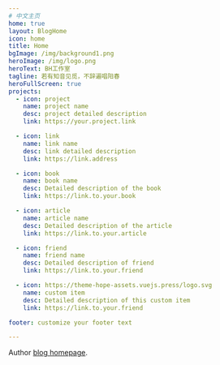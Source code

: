 ```yaml
---
# 中文主页
home: true
layout: BlogHome
icon: home
title: Home
bgImage: /img/background1.png
heroImage: /img/logo.png
heroText: BH工作室
tagline: 若有知音见觅，不辞遍唱阳春
heroFullScreen: true
projects:
  - icon: project
    name: project name
    desc: project detailed description
    link: https://your.project.link

  - icon: link
    name: link name
    desc: link detailed description
    link: https://link.address

  - icon: book
    name: book name
    desc: Detailed description of the book
    link: https://link.to.your.book

  - icon: article
    name: article name
    desc: Detailed description of the article
    link: https://link.to.your.article

  - icon: friend
    name: friend name
    desc: Detailed description of friend
    link: https://link.to.your.friend

  - icon: https://theme-hope-assets.vuejs.press/logo.svg
    name: custom item
    desc: Detailed description of this custom item
    link: https://link.to.your.friend

footer: customize your footer text

---
```


Author [blog homepage](https://theme-hope.vuejs.press/guide/blog/home/).
